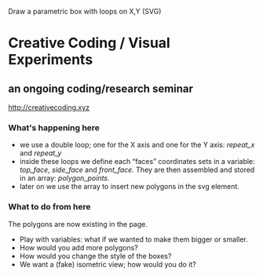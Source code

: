 Draw a parametric box with loops on X,Y (SVG)

# Creative Coding / Visual Experiments
## an ongoing coding/research seminar
<http://creativecoding.xyz>

### What's happening here

- we use a double loop; one for the X axis and one for the Y axis: _repeat_x_ and _repeat_y_
- inside these loops we define each “faces” coordinates sets in a variable: _top_face_, _side_face_ and _front_face_. They are then assembled and stored in an array: _polygon_points_.
- later on we use the array to insert new polygons in the svg element.

### What to do from here

The polygons are now existing in the page.

- Play with variables: what if we wanted to make them bigger or smaller.
- How would you add more polygons?
- How would you change the style of the boxes?
- We want a (fake) isometric view; how would you do it?


